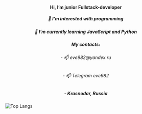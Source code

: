 <h4 align="center">Hi, I’m junior Fullstack-developer</h4>
<h5 align="center">👀 I’m interested with programming</h5>
<h5 align="center">🌱 I’m currently learning JavaScript and Python</h5>
<h5 align="center">My contacts:</h5>
<h6 align="center">- 📫 eve982@yandex.ru</h5>
<h6 align="center">- 📫 Telegram eve982</h5>
<h5 align="center">- Krasnodar, Russia</h5>
<!-- - 💞️ I’m looking to collaborate on ... -->


![Top Langs](https://github-readme-stats.vercel.app/api/top-langs/?username=eve982&layout=compact&hide=shell)

